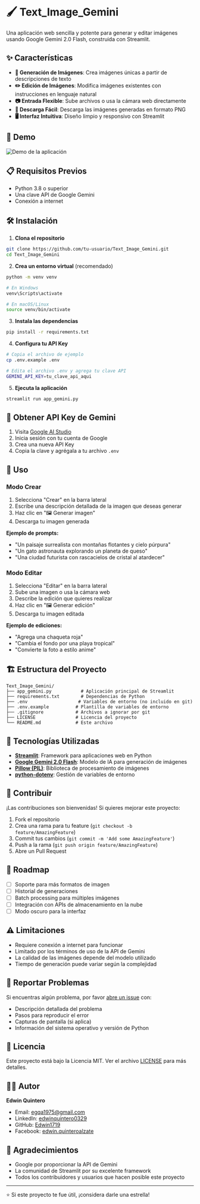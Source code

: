 # 🖌️ Text_Image_Gemini

Una aplicación web sencilla y potente para generar y editar imágenes usando Google Gemini 2.0 Flash, construida con Streamlit.

## ✨ Características

- **🎨 Generación de Imágenes**: Crea imágenes únicas a partir de descripciones de texto
- **✏️ Edición de Imágenes**: Modifica imágenes existentes con instrucciones en lenguaje natural
- **📷 Entrada Flexible**: Sube archivos o usa la cámara web directamente
- **💾 Descarga Fácil**: Descarga las imágenes generadas en formato PNG
- **🖥️ Interfaz Intuitiva**: Diseño limpio y responsivo con Streamlit

## 🚀 Demo

![Demo de la aplicación](https://img.freepik.com/vector-gratis/diseno-plantilla-ai-degradado_23-2150380008.jpg)

## 📋 Requisitos Previos

- Python 3.8 o superior
- Una clave API de Google Gemini
- Conexión a internet

## 🛠️ Instalación

1. **Clona el repositorio**
```bash
git clone https://github.com/tu-usuario/Text_Image_Gemini.git
cd Text_Image_Gemini
```

2. **Crea un entorno virtual** (recomendado)
```bash
python -m venv venv

# En Windows
venv\Scripts\activate

# En macOS/Linux
source venv/bin/activate
```

3. **Instala las dependencias**
```bash
pip install -r requirements.txt
```

4. **Configura tu API Key**
```bash
# Copia el archivo de ejemplo
cp .env.example .env

# Edita el archivo .env y agrega tu clave API
GEMINI_API_KEY=tu_clave_api_aqui
```

5. **Ejecuta la aplicación**
```bash
streamlit run app_gemini.py
```

## 🔑 Obtener API Key de Gemini

1. Visita [Google AI Studio](https://makersuite.google.com/app/apikey)
2. Inicia sesión con tu cuenta de Google
3. Crea una nueva API Key
4. Copia la clave y agrégala a tu archivo `.env`

## 📖 Uso

### Modo Crear
1. Selecciona "Crear" en la barra lateral
2. Escribe una descripción detallada de la imagen que deseas generar
3. Haz clic en "🖼️ Generar imagen"
4. Descarga tu imagen generada

**Ejemplo de prompts:**
- "Un paisaje surrealista con montañas flotantes y cielo púrpura"
- "Un gato astronauta explorando un planeta de queso"
- "Una ciudad futurista con rascacielos de cristal al atardecer"

### Modo Editar
1. Selecciona "Editar" en la barra lateral
2. Sube una imagen o usa la cámara web
3. Describe la edición que quieres realizar
4. Haz clic en "🖼️ Generar edición"
5. Descarga tu imagen editada

**Ejemplo de ediciones:**
- "Agrega una chaqueta roja"
- "Cambia el fondo por una playa tropical"
- "Convierte la foto a estilo anime"

## 🏗️ Estructura del Proyecto

```
Text_Image_Gemini/
├── app_gemini.py           # Aplicación principal de Streamlit
├── requirements.txt        # Dependencias de Python
├── .env                   # Variables de entorno (no incluido en git)
├── .env.example          # Plantilla de variables de entorno
├── .gitignore            # Archivos a ignorar por git
├── LICENSE               # Licencia del proyecto
└── README.md             # Este archivo
```

## 🔧 Tecnologías Utilizadas

- **[Streamlit](https://streamlit.io/)**: Framework para aplicaciones web en Python
- **[Google Gemini 2.0 Flash](https://deepmind.google/technologies/gemini/)**: Modelo de IA para generación de imágenes
- **[Pillow (PIL)](https://pillow.readthedocs.io/)**: Biblioteca de procesamiento de imágenes
- **[python-dotenv](https://pypi.org/project/python-dotenv/)**: Gestión de variables de entorno

## 🤝 Contribuir

¡Las contribuciones son bienvenidas! Si quieres mejorar este proyecto:

1. Fork el repositorio
2. Crea una rama para tu feature (`git checkout -b feature/AmazingFeature`)
3. Commit tus cambios (`git commit -m 'Add some AmazingFeature'`)
4. Push a la rama (`git push origin feature/AmazingFeature`)
5. Abre un Pull Request

## 📝 Roadmap

- [ ] Soporte para más formatos de imagen
- [ ] Historial de generaciones
- [ ] Batch processing para múltiples imágenes
- [ ] Integración con APIs de almacenamiento en la nube
- [ ] Modo oscuro para la interfaz

## ⚠️ Limitaciones

- Requiere conexión a internet para funcionar
- Limitado por los términos de uso de la API de Gemini
- La calidad de las imágenes depende del modelo utilizado
- Tiempo de generación puede variar según la complejidad

## 🐛 Reportar Problemas

Si encuentras algún problema, por favor [abre un issue](https://github.com/tu-usuario/Text_Image_Gemini/issues) con:

- Descripción detallada del problema
- Pasos para reproducir el error
- Capturas de pantalla (si aplica)
- Información del sistema operativo y versión de Python

## 📄 Licencia

Este proyecto está bajo la Licencia MIT. Ver el archivo [LICENSE](LICENSE) para más detalles.

## 👨‍💻 Autor

**Edwin Quintero**
- Email: egqa1975@gmail.com
- LinkedIn: [edwinquintero0329](https://www.linkedin.com/in/edwinquintero0329/)
- GitHub: [Edwin1719](https://github.com/Edwin1719)
- Facebook: [edwin.quinteroalzate](https://www.facebook.com/edwin.quinteroalzate)

## 🙏 Agradecimientos

- Google por proporcionar la API de Gemini
- La comunidad de Streamlit por su excelente framework
- Todos los contribuidores y usuarios que hacen posible este proyecto

---

⭐ Si este proyecto te fue útil, ¡considera darle una estrella!






